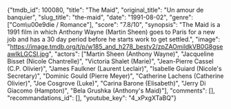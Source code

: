 {"tmdb_id": 100080, "title": "The Maid", "original_title": "Un amour de banquier", "slug_title": "the-maid", "date": "1991-08-02", "genre": ["Com\u00e9die / Romance"], "score": "7.8/10", "synopsis": "The Maid is a 1991 film in which Anthony Wayne (Martin Sheen) goes to Paris for a new job and has a 30 day period before he starts work to get settled.", "image": "https://image.tmdb.org/t/p/w185_and_h278_bestv2/zpZAOmildkVB0G8gseawIkLGCSI.jpg", "actors": ["Martin Sheen (Anthony Wayne)", "Jacqueline Bisset (Nicole Chantrelle)", "Victoria Shalet (Marie)", "Jean-Pierre Cassel (C.P. Olivier)", "James Faulkner (Laurent Leclair)", "Isabelle Guiard (Nicole's Secretary)", "Dominic Gould (Pierre Meyer)", "Catherine Lachens (Catherine Olivier)", "Joe Cosgrove (Luke)", "Carina Barone (Elisabeth)", "Jerry Di Giacomo (Hampton)", "Bela Grushka (Anthony's Maid)"], "comments": [], "recommandations_id": [], "youtube_key": "4_xPxgXTaBQ"}
